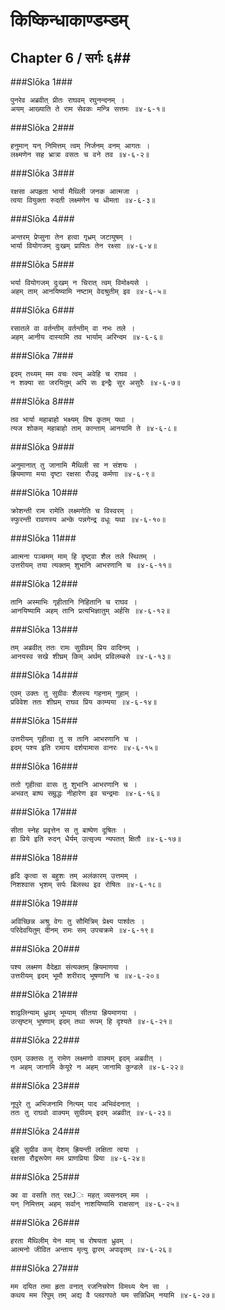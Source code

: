 किष्किन्धाकाण्डम्डम्
===============================


## Chapter 6  / सर्गः ६##


###Slōka 1###


    पुनरेव अब्रवीत् प्रीतः राघवम् रघुनन्दनम् ।
    अयम् आख्याति ते राम सेवकः मन्त्रि सत्तमः ॥४-६-१॥


###Slōka 2###


    हनुमान् यन् निमित्तम् त्वम् निर्जनम् वनम् आगतः ।
    लक्ष्मणेन सह भ्रात्रा वसतः च वने तव ॥४-६-२॥


###Slōka 3###


    रक्षसा अपहृता भार्या मैथिली जनक आत्मजा ।
    त्वया वियुक्ता रुदती लक्ष्मणेन च धीमता ॥४-६-३॥


###Slōka 4###


    अन्तरम् प्रेप्सुना तेन हत्वा गृध्रम् जटायुषम् ।
    भार्या वियोगजम् दुःखम् प्रापितः तेन रक्ष्सा ॥४-६-४॥


###Slōka 5###


    भर्या वियोगजम् दुःखम् न चिरात् त्वम् विमोक्ष्यसे ।
    अहम् ताम् आनयिष्यामि नष्टाम् वेदश्रुतीम् इव ॥४-६-५॥


###Slōka 6###


    रसातले वा वर्तन्तीम् वर्तन्तीम् वा नभः तले ।
    अहम् आनीय दास्यामि तव भार्याम् अरिन्दम ॥४-६-६॥


###Slōka 7###


    इदम् तथ्यम् मम वचः त्वम् अवेहि च राघव ।
    न शक्या सा जरयितुम् अपि सः इन्द्रैः सुर असुरैः ॥४-६-७॥


###Slōka 8###


    तव भार्या महाबाहो भक्ष्यम् विष कृतम् यथा ।
    त्यज शोकम् महाबाहो ताम् कान्ताम् आनयामि ते ॥४-६-८॥


###Slōka 9###


    अनुमानात् तु जानामि मैथिली सा न संशयः ।
    ह्रियमाणा मया दृष्टा रक्षसा रौउद्र कर्मणा ॥४-६-९॥


###Slōka 10###


    क्रोशन्ती राम रामेति लक्ष्मणेति च विस्वरम् ।
    स्फुरन्ती रावणस्य अन्के पन्नगेन्द्र वधूः यथा ॥४-६-१०॥


###Slōka 11###


    आत्मना पञ्चमम् माम् हि दृष्ट्वा शैल तले स्थितम् ।
    उत्तरीयम् तया त्यक्तम् शुभानि आभरणानि च ॥४-६-११॥


###Slōka 12###


    तानि अस्माभिः गृहीतानि निहितानि च राघव ।
    आनयिष्यामि अहम् तानि प्रत्यभिज्ञातुम् अर्हसि ॥४-६-१२॥


###Slōka 13###


    तम् अब्रवीत् ततः रामः सुग्रीवम् प्रिय वादिनम् ।
    आनयस्व सखे शीघ्रम् किम् अर्थम् प्रविलम्बसे ॥४-६-१३॥


###Slōka 14###


    एवम् उक्तः तु सुग्रीवः शैलस्य गहनाम् गुहाम् ।
    प्रविवेश ततः शीघ्रम् राघव प्रिय काम्यया ॥४-६-१४॥


###Slōka 15###


    उत्तरीयम् गृहीत्वा तु स तानि आभरणानि च ।
    इदम् पश्य इति रामाय दर्शयामास वानरः ॥४-६-१५॥


###Slōka 16###


    ततो गृहीत्वा वासः तु शुभानि आभरणानि च ।
    अभवत् बाष्प सम्रुद्धः नीहारेण इव चन्द्रमाः ॥४-६-१६॥


###Slōka 17###


    सीता स्नेह प्रवृत्तेन स तु बाष्पेण दूषितः ।
    हा प्रिये इति रुदन् धैर्यम् उत्सृज्य न्यपतत् क्षितौ ॥४-६-१७॥


###Slōka 18###


    हृदि कृत्वा स बहुशः तम् अलंकारम् उत्तमम् ।
    निशश्वास भृशम् सर्पः बिलस्थ इव रोषितः ॥४-६-१८॥


###Slōka 19###


    अविच्छिन्न अश्रु वेगः तु सौमित्रिम् प्रेक्ष्य पार्श्वतः ।
    परिदेवयितुम् दीनम् रामः सम् उपचक्रमे ॥४-६-१९॥


###Slōka 20###


    पश्य लक्ष्मण वैदेह्या संत्यक्तम् ह्रियमाणया ।
    उत्तरीयम् इदम् भूमौ शरीराद् भूषणानि च ॥४-६-२०॥


###Slōka 21###


    शाद्वलिन्याम् ध्रुवम् भूम्याम् सीतया ह्रियमाणया ।
    उत्सृष्टम् भूषणाम् इदम् तथा रूपम् हि दृश्यते ॥४-६-२१॥


###Slōka 22###


    एवम् उक्तसः तु रामेण लक्ष्मणो वाक्यम् इदम् अब्रवीत् ।
    न अहम् जानामि केयूरे न अहम् जानामि कुन्डले ॥४-६-२२॥


###Slōka 23###


    नूपुरे तु अभिजनामि नित्यम् पाद अभिवंदनात् ।
    ततः तु राघवो वाक्यम् सुग्रीवम् इदम् अब्रवीत् ॥४-६-२३॥


###Slōka 24###


    ब्रूहि सुग्रीव कम् देशम् ह्रियन्ती लक्षिता त्वया ।
    रक्षसा रौद्ररूपेण मम प्राणप्रिया प्रिया ॥४-६-२४॥


###Slōka 25###


    क्व वा वसति तत् रक्षJः महत् व्यसनदम् मम ।
    यन् निमित्तम् अहम् सर्वान् नाशयिष्यामि राक्षसान् ॥४-६-२५॥


###Slōka 26###


    हरता मैथिलीम् येन माम् च रोषयता ध्रुवम् ।
    आत्मनो जीवित अन्ताय मृत्यु द्वारम् अपावृतम् ॥४-६-२६॥


###Slōka 27###


    मम दयित तमा हृता वनात् रजनिचरेण विमथ्य येन सा ।
    कथय मम रिपुम् तम् अद्य वै प्लवगपते यम सन्निधिम् नयामि ॥४-६-२७॥


